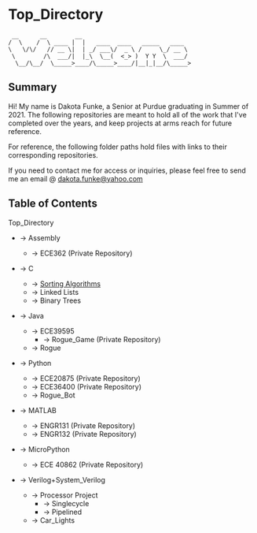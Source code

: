 # Top_Directory
```
 __      __        __                               
/  \    /  \ ____ |  |   ____  ____   _____   ____  
\   \/\/   // __ \|  | _/ ___\/  _ \ /     \_/ __ \ 
 \        /\  ___/|  |_\  \__(  <_> )  Y Y  \  ___/ 
  \__/\__/  \_____>____/\_____>____/|__|_|__/\_____>
```

## Summary
Hi! My name is Dakota Funke, a Senior at Purdue graduating in Summer of 2021. The following repositories are meant to hold all of the work that I've completed over the years, and keep projects at arms reach for future reference.

For reference, the following folder paths hold files with links to their corresponding repositories. 

If you need to contact me for access or inquiries, please feel free to send me an email @ dakota.funke@yahoo.com

## Table of Contents

Top_Directory
* -> Assembly
	* -> ECE362 (Private Repository)
* -> C
	* -> [Sorting Algorithms](https://github.com/D-Funke/Sorting_Algorithms)
 	* -> Linked Lists
 	* -> Binary Trees 
 
* -> Java 
 	* -> ECE39595 
  		* -> Rogue_Game (Private Repository)
 	* -> Rogue
* -> Python
 	* -> ECE20875 (Private Repository)
 	* -> ECE36400 (Private Repository)
 	* -> Rogue_Bot
* -> MATLAB
 	* -> ENGR131 (Private Repository)
 	* -> ENGR132 (Private Repository)
* -> MicroPython 
 	* -> ECE 40862 (Private Repository)
* -> Verilog+System_Verilog
 	* -> Processor Project
  		* -> Singlecycle
  		* -> Pipelined
 	* -> Car_Lights
